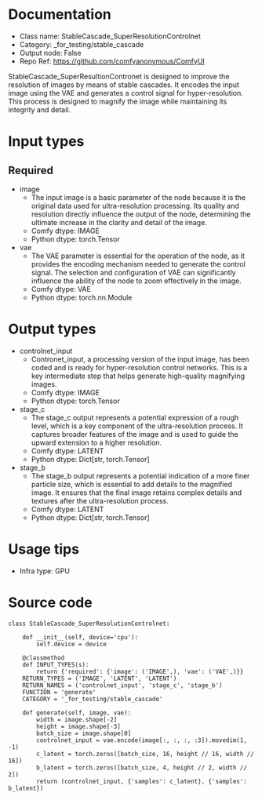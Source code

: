 # Documentation
- Class name: StableCascade_SuperResolutionControlnet
- Category: _for_testing/stable_cascade
- Output node: False
- Repo Ref: https://github.com/comfyanonymous/ComfyUI

StableCascade_SuperResultionContronet is designed to improve the resolution of images by means of stable cascades. It encodes the input image using the VAE and generates a control signal for hyper-resolution. This process is designed to magnify the image while maintaining its integrity and detail.

# Input types
## Required
- image
    - The input image is a basic parameter of the node because it is the original data used for ultra-resolution processing. Its quality and resolution directly influence the output of the node, determining the ultimate increase in the clarity and detail of the image.
    - Comfy dtype: IMAGE
    - Python dtype: torch.Tensor
- vae
    - The VAE parameter is essential for the operation of the node, as it provides the encoding mechanism needed to generate the control signal. The selection and configuration of VAE can significantly influence the ability of the node to zoom effectively in the image.
    - Comfy dtype: VAE
    - Python dtype: torch.nn.Module

# Output types
- controlnet_input
    - Contronet_input, a processing version of the input image, has been coded and is ready for hyper-resolution control networks. This is a key intermediate step that helps generate high-quality magnifying images.
    - Comfy dtype: IMAGE
    - Python dtype: torch.Tensor
- stage_c
    - The stage_c output represents a potential expression of a rough level, which is a key component of the ultra-resolution process. It captures broader features of the image and is used to guide the upward extension to a higher resolution.
    - Comfy dtype: LATENT
    - Python dtype: Dict[str, torch.Tensor]
- stage_b
    - The stage_b output represents a potential indication of a more finer particle size, which is essential to add details to the magnified image. It ensures that the final image retains complex details and textures after the ultra-resolution process.
    - Comfy dtype: LATENT
    - Python dtype: Dict[str, torch.Tensor]

# Usage tips
- Infra type: GPU

# Source code
```
class StableCascade_SuperResolutionControlnet:

    def __init__(self, device='cpu'):
        self.device = device

    @classmethod
    def INPUT_TYPES(s):
        return {'required': {'image': ('IMAGE',), 'vae': ('VAE',)}}
    RETURN_TYPES = ('IMAGE', 'LATENT', 'LATENT')
    RETURN_NAMES = ('controlnet_input', 'stage_c', 'stage_b')
    FUNCTION = 'generate'
    CATEGORY = '_for_testing/stable_cascade'

    def generate(self, image, vae):
        width = image.shape[-2]
        height = image.shape[-3]
        batch_size = image.shape[0]
        controlnet_input = vae.encode(image[:, :, :, :3]).movedim(1, -1)
        c_latent = torch.zeros([batch_size, 16, height // 16, width // 16])
        b_latent = torch.zeros([batch_size, 4, height // 2, width // 2])
        return (controlnet_input, {'samples': c_latent}, {'samples': b_latent})
```
